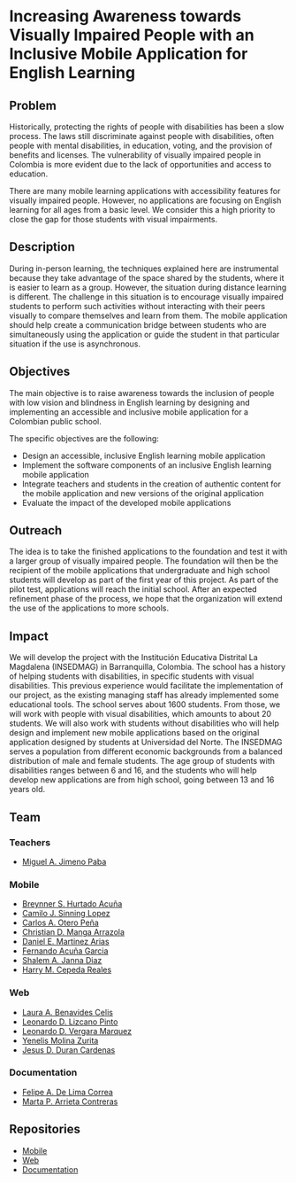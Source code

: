 # Increasing Awareness towards Visually Impaired People with an Inclusive Mobile Application for English Learning

## Problem
Historically, protecting the rights of people with disabilities has been a slow process. The laws still discriminate against people with disabilities, often people with mental disabilities, in education, voting, and the provision of benefits and licenses. The vulnerability of visually impaired people in Colombia is more evident due to the lack of opportunities and access to education. 

There are many mobile learning applications with accessibility features for visually impaired people. However, no applications are focusing on English learning for all ages from a basic level. We consider this a high priority to close the gap for those students with visual impairments.

## Description
During in-person learning, the techniques explained here are instrumental because they take advantage of the space shared by the students, where it is easier to learn as a group. However, the situation during distance learning is different. The challenge in this situation is to encourage visually impaired students to perform such activities without interacting with their peers visually to compare themselves and learn from them. The mobile application should help create a communication bridge between students who are simultaneously using the application or guide the student in that particular situation if the use is asynchronous.

## Objectives
The main objective is to raise awareness towards the inclusion of people with low vision and blindness in English learning by designing and implementing an accessible and inclusive mobile application for a Colombian public school.

The specific objectives are the following:
 
- Design an accessible, inclusive English learning mobile application
- Implement the software components of an  inclusive English learning mobile application
- Integrate teachers and students in the creation of authentic content for the mobile application and new versions of the original application 
- Evaluate the impact of the developed mobile applications

## Outreach
The idea is to take the finished applications to the foundation and test it with a larger group of visually impaired people. The foundation will then be the recipient of the mobile applications that undergraduate and high school students will develop as part of the first year of this project. As part of the pilot test, applications will reach the initial school. After an expected refinement phase of the process, we hope that the organization will extend the use of the applications to more schools.

## Impact
We will develop the project with the Institución Educativa Distrital La Magdalena (INSEDMAG) in Barranquilla, Colombia. The school has a history of helping students with disabilities, in specific students with visual disabilities. This previous experience would facilitate the implementation of our project, as the existing managing staff has already implemented some educational tools. The school serves about 1600 students. From those, we will work with people with visual disabilities, which amounts to about 20 students. We will also work with students without disabilities who will help design and implement new mobile applications based on the original application designed by students at Universidad del Norte. The INSEDMAG serves a population from different economic backgrounds from a balanced distribution of male and female students. The age group of students with disabilities ranges between 6 and 16, and the students who will help develop new applications are from high school, going between 13 and 16 years old. 

## Team
### Teachers
- [Miguel A. Jimeno Paba](https://github.com/majimeno)
### Mobile
- [Breynner S. Hurtado Acuña](https://github.com/breynner1)
- [Camilo J. Sinning Lopez](https://github.com/CamiloSinningUN)
- [Carlos A. Otero Peña](https://github.com/carlos204658)
- [Christian D. Manga Arrazola](https://github.com/ChristianMA19)
- [Daniel E. Martinez Arias](https://github.com/danielking1205)
- [Fernando Acuña Garcia](https://github.com/iNaFeR02)
- [Shalem A. Janna Diaz](https://github.com/SJanna)
- [Harry M. Cepeda Reales](https://github.com/Harrison0123)
### Web
- [Laura A. Benavides Celis](https://github.com/laura13272002)
- [Leonardo D. Lizcano Pinto](https://github.com/LeoLizc)
- [Leonardo D. Vergara Marquez](https://github.com/vergaradl)
- [Yenelis Molina Zurita](https://github.com/Pupa08)
- [Jesus D. Duran Cardenas](https://github.com/Davidduran2404)
### Documentation
- [Felipe A. De Lima Correa](https://github.com/d3l1m)
- [Marta P. Arrieta Contreras](https://github.com/Marta-Arrieta)

## Repositories
- [Mobile](https://github.com/Proyecto-Final-EPICS/Ingles-para-todos)
- [Web](https://github.com/Proyecto-Final-EPICS/plataformaweb_videojuegos)
- [Documentation](https://github.com/Proyecto-Final-EPICS/Documentacion)







